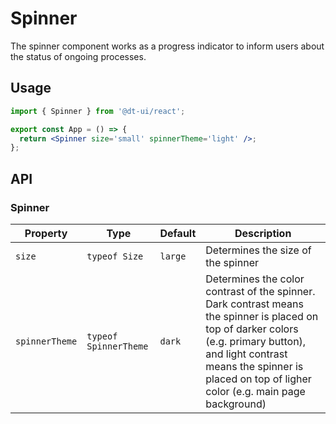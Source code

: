 # Spinner

The spinner component works as a progress indicator to inform users about the status of ongoing processes.

## Usage

```jsx
import { Spinner } from '@dt-ui/react';

export const App = () => {
  return <Spinner size='small' spinnerTheme='light' />;
};
```

## API

### Spinner

| Property       | Type                  | Default | Description                                                                                                                                                                                                                              |
| -------------- | --------------------- | ------- | ---------------------------------------------------------------------------------------------------------------------------------------------------------------------------------------------------------------------------------------- |
| `size`         | `typeof Size`         | `large` | Determines the size of the spinner                                                                                                                                                                                                       |
| `spinnerTheme` | `typeof SpinnerTheme` | `dark`  | Determines the color contrast of the spinner. Dark contrast means the spinner is placed on top of darker colors (e.g. primary button), and light contrast means the spinner is placed on top of ligher color (e.g. main page background) |
